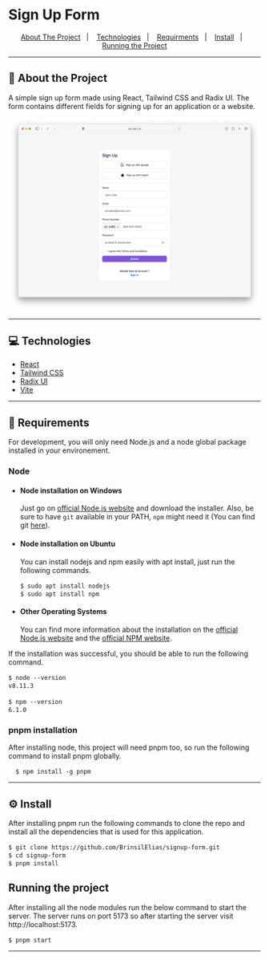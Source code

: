# Sign Up Form


<p align="center">
  <a href="#">About The Project</a>&nbsp;&nbsp;&nbsp;|&nbsp;&nbsp;&nbsp;
  <a href="#">Technologies</a>&nbsp;&nbsp;&nbsp;|&nbsp;&nbsp;&nbsp;
  <a href="#">Requirments</a>&nbsp;&nbsp;&nbsp;|&nbsp;&nbsp;&nbsp;
  <a href="#">Install</a>&nbsp;&nbsp;&nbsp;|&nbsp;&nbsp;&nbsp;
  <a href="#">Running the Project</a>
</p>

---

## 🚀 About the Project

A simple sign up form made using React, Tailwind CSS and Radix UI. The form contains different fields for signing up for an application or a website.

![Screenshot of Application](./signup-form.png)

---
## 💻 Technologies
- [React](https://react.dev/learn)
- [Tailwind CSS](https://tailwindcss.com/docs/installation)
- [Radix UI](https://www.radix-ui.com/docs/primitives/overview/introduction)
- [Vite](https://vitejs.dev/guide/)

---
## 🧰 Requirements

For development, you will only need Node.js and a node global package installed in your environement.

### Node
- #### Node installation on Windows

  Just go on [official Node.js website](https://nodejs.org/) and download the installer.
  Also, be sure to have `git` available in your PATH, `npm` might need it (You can find git [here](https://git-scm.com/)).

- #### Node installation on Ubuntu

  You can install nodejs and npm easily with apt install, just run the following commands.

      $ sudo apt install nodejs
      $ sudo apt install npm

- #### Other Operating Systems
  You can find more information about the installation on the [official Node.js website](https://nodejs.org/) and the [official NPM website](https://npmjs.org/).

If the installation was successful, you should be able to run the following command.

    $ node --version
    v8.11.3

    $ npm --version
    6.1.0

### pnpm installation
After installing node, this project will need pnpm too, so run the following command to install pnpm globally.

      $ npm install -g pnpm

---

## ⚙️ Install
After installing pnpm run the following commands to clone the repo and install all the dependencies that is used for this application.

    $ git clone https://github.com/BrinsilElias/signup-form.git
    $ cd signup-form
    $ pnpm install

##  Running the project
After installing all the node modules run the below command to start the server. The server runs on port 5173 so after starting the server visit http://localhost:5173.

    $ pnpm start

---

